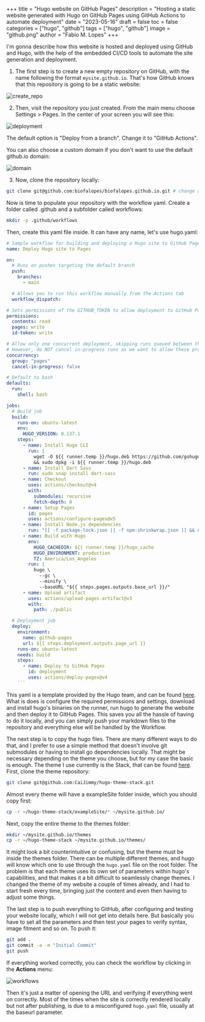 +++
title = "Hugo website on GitHub Pages"
description = "Hosting a static website generated with Hugo on GitHub Pages using GitHub Actions to automate deployment"
date = "2023-05-16"
draft = false
toc = false
categories = ["hugo", "github"]
tags = ["hugo", "github"]
image = "github.png"
author = "Fabio M. Lopes"
+++

I'm gonna describe how this website is hosted and deployed using GitHub and Hugo, with the help of the embedded CI/CD tools to automate the site generation and deployment.

1. The first step is to create a new empty repository on GitHub, with the name following the format `mysite.github.io`. That's how GitHub knows that this repository is going to be a static website:

![create_repo](create_repo.png)

2. Then, visit the repository you just created. From the main menu choose Settings > Pages. In the center of your screen you will see this:

![deployment](deployment.png)

The default option is "Deploy from a branch". Change it to "GitHub Actions".

You can also choose a custom domain if you don't want to use the default github.io domain:

![domain](domain.png)

3. Now, clone the repository locally:

```bash
git clone git@github.com:biofalopes/biofalopes.github.io.git # change according to your username and repository name.
```

Now is time to populate your repository with the workflow yaml. Create a folder called .github and a subfolder called workflows:

```bash
mkdir -p .github/workflows
```

Then, create this yaml file inside. It can have any name, let's use hugo.yaml:

```yaml
# Sample workflow for building and deploying a Hugo site to GitHub Pages
name: Deploy Hugo site to Pages

on:
  # Runs on pushes targeting the default branch
  push:
    branches:
      - main

  # Allows you to run this workflow manually from the Actions tab
  workflow_dispatch:

# Sets permissions of the GITHUB_TOKEN to allow deployment to GitHub Pages
permissions:
  contents: read
  pages: write
  id-token: write

# Allow only one concurrent deployment, skipping runs queued between the run in-progress and latest queued.
# However, do NOT cancel in-progress runs as we want to allow these production deployments to complete.
concurrency:
  group: "pages"
  cancel-in-progress: false

# Default to bash
defaults:
  run:
    shell: bash

jobs:
  # Build job
  build:
    runs-on: ubuntu-latest
    env:
      HUGO_VERSION: 0.137.1
    steps:
      - name: Install Hugo CLI
        run: |
          wget -O ${{ runner.temp }}/hugo.deb https://github.com/gohugoio/hugo/releases/download/v${HUGO_VERSION}/hugo_extended_${HUGO_VERSION}_linux-amd64.deb \
          && sudo dpkg -i ${{ runner.temp }}/hugo.deb          
      - name: Install Dart Sass
        run: sudo snap install dart-sass
      - name: Checkout
        uses: actions/checkout@v4
        with:
          submodules: recursive
          fetch-depth: 0
      - name: Setup Pages
        id: pages
        uses: actions/configure-pages@v5
      - name: Install Node.js dependencies
        run: "[[ -f package-lock.json || -f npm-shrinkwrap.json ]] && npm ci || true"
      - name: Build with Hugo
        env:
          HUGO_CACHEDIR: ${{ runner.temp }}/hugo_cache
          HUGO_ENVIRONMENT: production
          TZ: America/Los_Angeles
        run: |
          hugo \
            --gc \
            --minify \
            --baseURL "${{ steps.pages.outputs.base_url }}/"          
      - name: Upload artifact
        uses: actions/upload-pages-artifact@v3
        with:
          path: ./public

  # Deployment job
  deploy:
    environment:
      name: github-pages
      url: ${{ steps.deployment.outputs.page_url }}
    runs-on: ubuntu-latest
    needs: build
    steps:
      - name: Deploy to GitHub Pages
        id: deployment
        uses: actions/deploy-pages@v4
    ```
```

This yaml is a template provided by the Hugo team, and can be found [here](https://gohugo.io/hosting-and-deployment/hosting-on-github/). What is does is configure the required permissions and settings, download and install hugo's binaries on the runner, run hugo to generate the website and then deploy it to GitHub Pages. This saves you all the hassle of having to do it locally, and you can simply push your markdown files to the repository and everything else will be handled by the Workflow.

The next step is to copy the hugo files. There are many different ways to do that, and I prefer to use a simple method that doesn't involve git submodules or having to install go dependencies locally. That might be necessary depending on the theme you choose, but for my case the basic is enough. The theme I use currently is the Stack, that can be found [here](https://themes.gohugo.io/themes/hugo-theme-stack/). First, clone the theme repository:

```bash
git clone git@github.com:CaiJimmy/hugo-theme-stack.git
```

Almost every theme will have a exampleSite folder inside, which you should copy first:

```bash
cp -r ~/hugo-theme-stack/exampleSite/* ~/mysite.github.io/
```

Next, copy the entire theme to the themes folder:

```bash
mkdir ~/mysite.github.io/themes
cp -r ~/hugo-theme-stack ~/mysite.github.io/themes/
```

It might look a bit counterintuitive or confusing, but the theme must be inside the themes folder. There can be multiple different themes, and hugo will know which one to use through the `hugo.yaml` file on the root folder. The problem is that each theme uses its own set of parameters within hugo's capabilities, and that makes it a bit difficult to seamlessly change themes. I changed the theme of my website a couple of times already, and I had to start fresh every time, bringing just the content and even then having to adjust some things.

The last step is to push everything to GitHub, after configuring and testing your website locally, which I will not get into details here. But basically you have to set all the parameters and then test your pages to verify syntax, image fitment and so on. To push it:

```bash
git add .
git commit -a -m "Initial Commit"
git push
```

If everything worked correctly, you can check the workflow by clicking in the **Actions** menu:

![workflows](workflows.png)

Then it's just a matter of opening the URL and verifying if everything went on correctly. Most of the times when the site is correctly rendered locally but not after publishing, is due to a misconfigured `hugo.yaml` file, usually at the baseurl parameter.